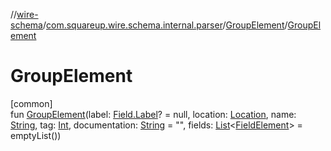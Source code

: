 //[wire-schema](../../../index.md)/[com.squareup.wire.schema.internal.parser](../index.md)/[GroupElement](index.md)/[GroupElement](-group-element.md)

# GroupElement

[common]\
fun [GroupElement](-group-element.md)(label: [Field.Label](../../com.squareup.wire.schema/-field/-label/index.md)? = null, location: [Location](../../com.squareup.wire.schema/-location/index.md), name: [String](https://kotlinlang.org/api/latest/jvm/stdlib/kotlin/-string/index.html), tag: [Int](https://kotlinlang.org/api/latest/jvm/stdlib/kotlin/-int/index.html), documentation: [String](https://kotlinlang.org/api/latest/jvm/stdlib/kotlin/-string/index.html) = "", fields: [List](https://kotlinlang.org/api/latest/jvm/stdlib/kotlin.collections/-list/index.html)&lt;[FieldElement](../-field-element/index.md)&gt; = emptyList())
